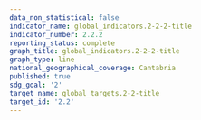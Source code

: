 ```yaml
---
data_non_statistical: false
indicator_name: global_indicators.2-2-2-title
indicator_number: 2.2.2
reporting_status: complete
graph_title: global_indicators.2-2-2-title
graph_type: line
national_geographical_coverage: Cantabria
published: true
sdg_goal: '2'
target_name: global_targets.2-2-title
target_id: '2.2'
---
```

